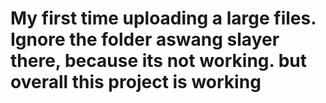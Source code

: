 # My first time uploading a large files. Ignore the folder aswang slayer there, because its not working. but overall this project is working
